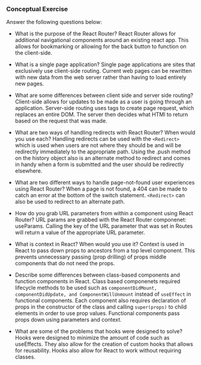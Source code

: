 ### Conceptual Exercise

Answer the following questions below:

- What is the purpose of the React Router?
 React Router allows for additional navigational components around an existing react app. This allows for bookmarking or allowing for the back button to function on the client-side. 
- What is a single page application?
    Single page applications are sites that exclusively use client-side routing. Current web pages can be rewritten with new data from the web server rather than having to load entirely new pages. 
- What are some differences between client side and server side routing?
Client-side allows for updates to be made as a user is going through an application. Server-side routing uses <a> tags to create page request, which replaces an entire DOM. The server then decides what HTMl to return based on the request that was made.
- What are two ways of handling redirects with React Router? When would you use each?
    Handling redirects can be used with the `<Redirect>` which is used when users are not where they should be and will be redirectly immediately to the appropriate path. Using the .push method on the history object also is an alternate method to redirect and comes in handy when a form is submitted and the user should be redirectly elsewhere. 
- What are two different ways to handle page-not-found user experiences using React Router? 
When a page is not found, a 404 can be made to catch an error at the bottom of the switch statement. `<Redirect>` can also be used to redirect to an alternate path. 
- How do you grab URL parameters from within a component using React Router?
URL params are grabbed with the React Router componenet: useParams. Calling the key of the URL parameter that was set in Routes will return a value of the appropriate URL parameter.
- What is context in React? When would you use it?
Context is used in React to pass down props to ancestors from a top level component. This prevents unnecessary passing (prop drilling) of props middle components that do not need the props. 
- Describe some differences between class-based components and function
  components in React.
Class based componenets required lifecycle methods to be used such as `componentDidMount, componentDidUpdate, and ComponentWillUnmount` instead of `useEffect` in functional components. Each component also requires declaration of props in the constructor of the class and calling `super(props)` to child elements in order to use prop values. Functional components pass props down using parameters and context.

- What are some of the problems that hooks were designed to solve?
Hooks were designed to minimize the amount of code such as useEffects. They also allow for the creation of custom hooks that allows for reusability. Hooks also allow for React to work without requiring classes. 